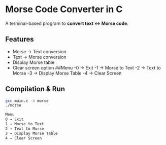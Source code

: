 # Morse Code Converter in C

A terminal-based program to **convert text ↔ Morse code**.

## Features
- Morse → Text conversion
- Text → Morse conversion
- Display Morse table
- Clear screen option
##Menu
-0 → Exit
-1 → Morse to Text
-2 → Text to Morse
-3 → Display Morse Table
-4 → Clear Screen



## Compilation & Run
```bash
gcc main.c -o morse
./morse

Menu
0 → Exit
1 → Morse to Text
2 → Text to Morse
3 → Display Morse Table
4 → Clear Screen
